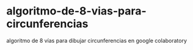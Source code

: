 # algoritmo-de-8-vias-para-circunferencias
algoritmo de 8 vías para dibujar circunferencias en google colaboratory 

